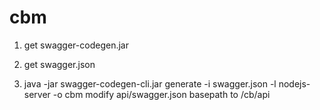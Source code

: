 # cbm
1. get swagger-codegen.jar 

2. get swagger.json

3. java -jar swagger-codegen-cli.jar generate -i swagger.json -l nodejs-server -o cbm
modify api/swagger.json basepath to /cb/api
